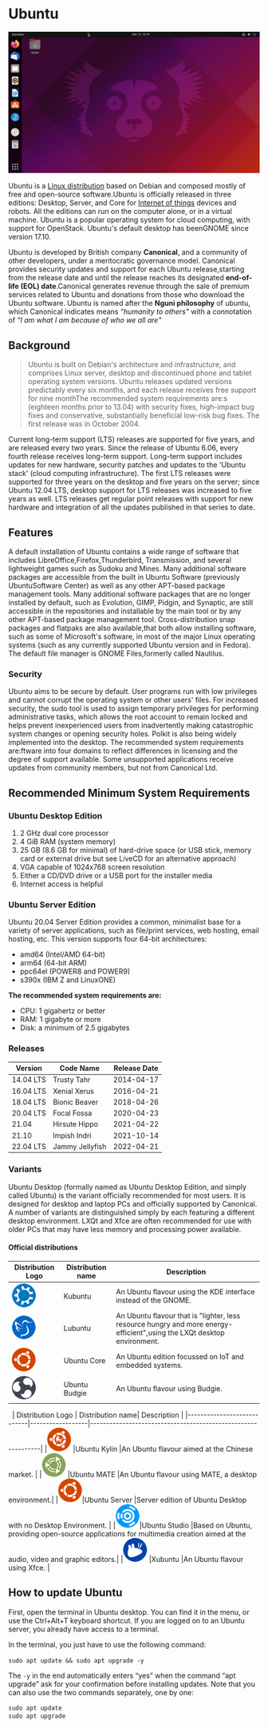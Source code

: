 # Ubuntu
![Desktop](desktop.png)

Ubuntu is a [Linux distribution](https://en.wikipedia.org/wiki/Linux_distribution) based on Debian and composed mostly of free and open-source software.Ubuntu is officially released in three editions: Desktop, Server, and Core for [Internet of things](https://en.wikipedia.org/wiki/Internet_of_things) devices and robots. All the editions can run on the computer alone, or in a virtual machine. Ubuntu is a popular operating system for cloud computing, with support for OpenStack. Ubuntu's default desktop has beenGNOME since version 17.10.

Ubuntu is developed by British company **Canonical**, and a community of other developers, under a meritocratic governance model. Canonical provides security updates and support for each Ubuntu release,starting from the release date and until the release reaches its designated **end-of-life (EOL) date**.Canonical generates revenue through the sale of premium services related to Ubuntu and donations from those who download the Ubuntu software. Ubuntu is named after the **Nguni philosophy** of ubuntu, which Canonical indicates means *"humanity to others"* with a connotation of *"I am what I am because of who we all are"*

## Background

> Ubuntu is built on Debian's architecture and infrastructure, and comprises Linux server, desktop and discontinued phone and tablet operating system versions. Ubuntu releases updated versions predictably every six months, and each release receives free support for nine monthThe recommended system requirements are:s (eighteen months prior to 13.04) with security fixes, high-impact bug fixes and conservative, substantially beneficial low-risk bug fixes. The first release was in October 2004.

Current long-term support (LTS) releases are supported for five years, and are released every two years. Since the release of Ubuntu 6.06, every fourth release receives long-term support. Long-term support includes updates for new hardware, security patches and updates to the 'Ubuntu stack' (cloud computing infrastructure). The first LTS releases were supported for three years on the desktop and five years on the server; since Ubuntu 12.04 LTS, desktop support for LTS releases was increased to five years as well. LTS releases get regular point releases with support for new hardware and integration of all the updates published in that series to date.

## Features

A default installation of Ubuntu contains a wide range of software that includes LibreOffice,Firefox,Thunderbird, Transmission, and several lightweight games such as Sudoku and Mines. Many additional software packages are accessible from the built in Ubuntu Software (previously UbuntuSoftware Center) as well as any other APT-based package management tools. Many additional software packages that are no longer installed by default, such as Evolution, GIMP, Pidgin, and Synaptic, are still accessible in the repositories and installable by the main tool or by any other APT-based package management tool. Cross-distribution snap packages and flatpaks are also available,that both allow installing software, such as some of Microsoft's software, in most of the major Linux operating systems (such as any currently supported Ubuntu version and in Fedora). The default file manager is GNOME Files,formerly called Nautilus.


### Security

Ubuntu aims to be secure by default. User programs run with low privileges and cannot corrupt the operating system or other users' files. For increased security, the sudo tool is used to assign temporary privileges for performing administrative tasks, which allows the root account to remain locked and helps prevent inexperienced users from inadvertently making catastrophic system changes or opening security holes. Polkit is also being widely implemented into the desktop. The recommended system requirements are:ftware into four domains to reflect differences in licensing and the degree of support available. Some unsupported applications receive updates from community members, but not from Canonical Ltd.

## Recommended Minimum System Requirements

### Ubuntu Desktop Edition

1. 2 GHz dual core processor
2. 4 GiB RAM (system memory)
3. 25 GB (8.6 GB for minimal) of hard-drive space (or USB stick, memory card or external drive but see
LiveCD for an alternative approach)
4. VGA capable of 1024x768 screen resolution
5. Either a CD/DVD drive or a USB port for the installer media
6. Internet access is helpful

### Ubuntu Server Edition

Ubuntu 20.04 Server Edition provides a common, minimalist base for a variety of server applications, such as file/print services, web hosting, email hosting, etc. This version supports four 64-bit architectures:
* amd64 (Intel/AMD 64-bit)
* arm64 (64-bit ARM)
* ppc64el (POWER8 and POWER9)
* s390x (IBM Z and LinuxONE)

**The recommended system requirements are:**
* CPU: 1 gigahertz or better
* RAM: 1 gigabyte or more
* Disk: a minimum of 2.5 gigabytes



### Releases

|Version  |Code Name       |Release Date|
|---------|----------------|------------|  
|14.04 LTS| Trusty Tahr    | 2014-04-17 |
|16.04 LTS| Xenial Xerus   | 2016-04-21 |
|18.04 LTS| Bionic Beaver  | 2018-04-26 |
|20.04 LTS| Focal Fossa    | 2020-04-23 |
|21.04    | Hirsute Hippo  | 2021-04-22 |
|21.10    | Impish Indri   | 2021-10-14 |
|22.04 LTS| Jammy Jellyfish| 2022-04-21 |

### Variants

Ubuntu Desktop (formally named as Ubuntu Desktop Edition, and simply called Ubuntu) is the variant officially recommended for most users. It is designed for desktop and laptop PCs and officially supported by Canonical. A number of variants are distinguished simply by each featuring a different desktop environment. LXQt and Xfce are often recommended for use with older PCs that may have less memory and processing power available.

#### Official distributions

| Distribution Logo          | Distribution name| Description                                                   |
|----------------------------|------------------|-------------------------------------------------------------- |
|![Kbuntu logo](kubuntu.png) |Kubuntu           |An Ubuntu flavour using the KDE interface instead of the GNOME.|
|![Lbuntu logo](lubuntu.png) |Lubuntu           |An Ubuntu flavour that is "lighter, less resource hungry and more energy-efficient",using the LXQt desktop environment.|
|![Ubuntu core](core.png)    |Ubuntu Core       |An Ubuntu edition focussed on IoT and embedded systems.        |
|![Ubuntu budgie](budgie.png)|Ubuntu Budgie     |An Ubuntu flavour using Budgie.                                |
&nbsp;
| Distribution Logo          | Distribution name| Description                                                  |
|----------------------------|------------------|--------------------------------------------------------------|
|![Ubuntu Kylin](kylin.png)  |Ubuntu Kylin      |An Ubuntu flavour aimed at the Chinese market.                |
|![Ubuntu Mate](mate.png)    |Ubuntu MATE       |An Ubuntu flavour using MATE, a desktop environment.|
|![Ubuntu server](ubuntu.png)|Ubuntu Server     |Server edition of Ubuntu Desktop with no Desktop Environment. |
|![Ubuntu studio](studio.png)|Ubuntu Studio     |Based on Ubuntu, providing open-source applications for multimedia creation aimed at the audio, video and graphic editors.|
|![Xubuntu](xubuntu.png)    |Xubuntu            |An Ubuntu flavour using Xfce.                                 |




## How to update Ubuntu

First, open the terminal in Ubuntu desktop. You can find it in the menu, or use the Ctrl+Alt+T keyboard
shortcut. If you are logged on to an Ubuntu server, you already have access to a terminal.


In the terminal, you just have to use the following command:


`sudo apt update && sudo apt upgrade -y`


The `-y` in the end automatically enters “yes” when the command “apt upgrade” ask for your confirmation
before installing updates. Note that you can also use the two commands separately, one by one:

```
sudo apt update
sudo apt upgrade
```

